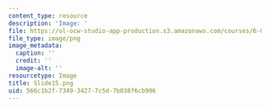 ```yaml
---
content_type: resource
description: 'Image: '
file: https://ol-ocw-studio-app-production.s3.amazonaws.com/courses/6-004-computation-structures-spring-2017/566c1b2f734934277c5d7b038f6cb906_Slide15.png
file_type: image/png
image_metadata:
  caption: ''
  credit: ''
  image-alt: ''
resourcetype: Image
title: Slide15.png
uid: 566c1b2f-7349-3427-7c5d-7b038f6cb906
---
```

